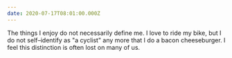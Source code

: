 ```yaml
---
date: 2020-07-17T08:01:00.000Z
---
```


The things I enjoy do not necessarily define me. I love to ride my bike, but I do not self–identify as "a cyclist" any more that I do a bacon cheeseburger. I feel this distinction is often lost on many of us.
